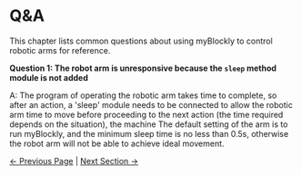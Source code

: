 # Q&A

This chapter lists common questions about using myBlockly to control robotic arms for reference.



**Question 1: The robot arm is unresponsive because the `sleep` method module is not added**

A: The program of operating the robotic arm takes time to complete, so after an action, a 'sleep' module needs to be connected to allow the robotic arm time to move before proceeding to the next action (the time required depends on the situation), the machine The default setting of the arm is to run myBlockly, and the minimum sleep time is no less than 0.5s, otherwise the robot arm will not be able to achieve ideal movement.





  [← Previous Page](./9-PumpUse.md) | [Next Section →](../../5.2.2-mystudio/320m5/README.md)
